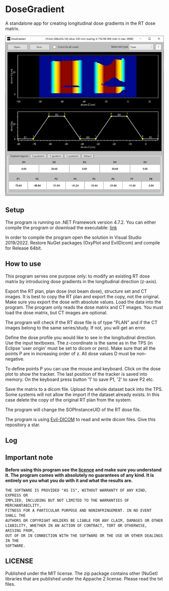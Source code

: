 # DoseGradient
A standalone app for creating longitudinal dose gradients in the RT dose matrix.

![image](image.png)

## Setup
The program is running on .NET Framework version 4.7.2. You can either compile the program or download the executable:  [link](https://github.com/brjdenis/DoseGradient/releases/download/v1.0/DoseGradient_v1.0.zip)

In order to compile the program open the solution in Visual Studio 2019/2022. Restore NuGet packages (OxyPlot and EvilDicom) and compile for Release 64bit.

## How to use
This program serves one purpose only: to modify an existing RT dose matrix by introducing dose gradients in the longitudinal direction (z-axis). 

Export the RT plan, plan dose (not beam dose), structure set and CT images. It is best to copy the RT plan and export the copy, not the original. Make sure you export the dose with absolute values. Load the data into the program. The program only reads the dose matrix and CT images. You must load the dose matrix, but CT images are optional.

The program will check if the RT dose file is of type "PLAN" and if the CT images belong to the same series/study. If not, you will get an error.

Define the dose profile you would like to see in the longitudinal direction. Use the input textboxes. The z-coordinate is the same as in the TPS (in Eclipse 'user origin' must be set to dicom or zero). Make sure that all the points P are in increasing order of z. All dose values D must be non-negative. 

To define points P you can use the mouse and keyboard. Click on the dose plot to show the tracker. The last position of the tracker is saved into memory. On the keyboard press button '1' to save P1, '2' to save P2 etc. 

Save the matrix to a dicom file. Upload the whole dataset back into the TPS. Some systems will not allow the import if the dataset already exists. In this case delete the copy of the original RT plan from the system.

The program will change the SOPInstanceUID of the RT dose file.

The program is using [Evil-DICOM](https://github.com/rexcardan/Evil-DICOM) to read and write dicom files. Give this repository a star.

## Log



## Important note

**Before using this program see the [licence](https://github.com/brjdenis/DoseGradient/blob/master/LICENSE) and make sure you understand it. The program comes with absolutely no guarantees of any kind. It is entirely on you what you do with it and what the results are.**

```
THE SOFTWARE IS PROVIDED "AS IS", WITHOUT WARRANTY OF ANY KIND, EXPRESS OR
IMPLIED, INCLUDING BUT NOT LIMITED TO THE WARRANTIES OF MERCHANTABILITY,
FITNESS FOR A PARTICULAR PURPOSE AND NONINFRINGEMENT. IN NO EVENT SHALL THE
AUTHORS OR COPYRIGHT HOLDERS BE LIABLE FOR ANY CLAIM, DAMAGES OR OTHER
LIABILITY, WHETHER IN AN ACTION OF CONTRACT, TORT OR OTHERWISE, ARISING FROM,
OUT OF OR IN CONNECTION WITH THE SOFTWARE OR THE USE OR OTHER DEALINGS IN THE
SOFTWARE.
```


## LICENSE

Published under the MIT license. The zip package contains other (NuGet) libraries that are published under the Appache 2 license. Please read the txt files. 